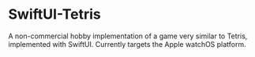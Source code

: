 # SwiftUI-Tetris

A non-commercial hobby implementation of a game very similar to Tetris, implemented with SwiftUI. Currently targets the Apple watchOS platform.
